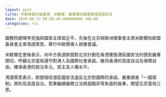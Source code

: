 ```yaml
---
layout: post
title: 中歐峰會討論香港　米歇爾：嚴重關切擬實施港區國安法
date: 2020-06-23 00:06:49.000000000 +08:00
categories: rss
---
```


國務院總理李克強與國家主席習近平，先後在北京與歐洲理事會主席米歇爾和歐盟委員會主席馮德萊恩，舉行中歐領導人視像會議。

米歇爾在會後表示，向中方表達歐盟對北京計劃在香港實施港區國安法的感到嚴重關切，呼籲北京當局遵守對港人及國際社會承諾，維持香港的高度自治及保障自由，確保香港的政治多元、民主及人權水平。

馮德萊恩表示，歐盟相信港區國安法違反北京對國際的承諾，嚴重損害「一國兩制」原則及高度自治，若果繼續展開立法將面臨非常負面的後果，期望北京當局三思。
